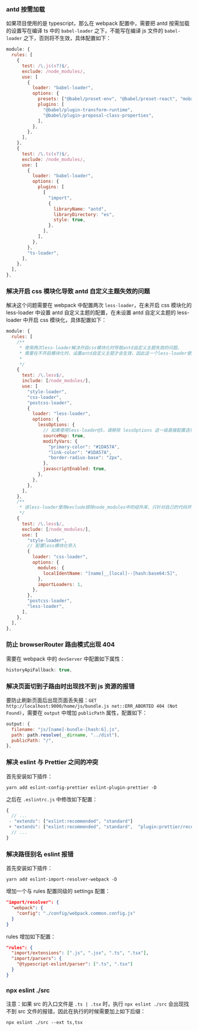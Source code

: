 <!--
 * @Description:
 * @Author: dnh
 * @Date: 2022-06-10 11:52:37
 * @LastEditors: dnh
 * @FilePath: \example\react\mobx\README.md
 * @LastEditTime: 2022-06-10 19:07:55
-->

### antd 按需加载

如果项目使用的是 typescript，那么在 webpack 配置中，需要把 antd 按需加载的设置写在编译 ts 中的 `babel-loader` 之下，不能写在编译 js 文件的 `babel-loader` 之下，否则将不生效，具体配置如下：

```js
module: {
  rules: [
    {
      test: /\.js(x?)$/,
      exclude: /node_modules/,
      use: [
        {
          loader: "babel-loader",
          options: {
            presets: ["@babel/preset-env", "@babel/preset-react", "mobx"],
            plugins: [
              "@babel/plugin-transform-runtime",
              "@babel/plugin-proposal-class-properties",
            ],
          },
        },
      ],
    },
    {
      test: /\.ts(x?)$/,
      exclude: /node_modules/,
      use: [
        {
          loader: "babel-loader",
          options: {
            plugins: [
              [
                "import",
                {
                  libraryName: "antd",
                  libraryDirectory: "es",
                  style: true,
                },
              ],
            ],
          },
        },
        "ts-loader",
      ],
    },
  ],
},
```

### 解决开启 css 模块化导致 antd 自定义主题失效的问题

解决这个问题需要在 webpack 中配置两次 `less-loader`，在未开启 css 模块化的 less-loader 中设置 antd 自定义主题的配置，在未设置 antd 自定义主题的 less-loader 中开启 css 模块化，具体配置如下：

```js
module: {
  rules: [
    /**
     * 使用两次less-loader解决开启css模块化时导致antd自定义主题失效的问题。
     * 需要在不开启模块化时，设置antd自定义主题才会生效，因此这一个less-loader使用include针对node_modules中的组件库（即antd）在不开启css块化的情况下，开启自定义主题的设置。
     *
     */
    {
      test: /\.less$/,
      include: [/node_modules/],
      use: [
        "style-loader",
        "css-loader",
        "postcss-loader",
        {
          loader: "less-loader",
          options: {
            lessOptions: {
              // 如果使用less-loader@5，请移除 lessOptions 这一级直接配置选项。
              sourceMap: true,
              modifyVars: {
                "primary-color": "#1DA57A",
                "link-color": "#1DA57A",
                "border-radius-base": "2px",
              },
              javascriptEnabled: true,
            },
          },
        },
      ],
    },
    /**
     * 该less-loader使用exclude排除node_modules中的组件库，只针对自己的代码开启css模块化
     */
    {
      test: /\.less$/,
      exclude: [/node_modules/],
      use: [
        "style-loader",
        // 配置less模块化导入
        {
          loader: "css-loader",
          options: {
            modules: {
              localIdentName: "[name]__[local]--[hash:base64:5]",
            },
            importLoaders: 1,
          },
        },
        "postcss-loader",
        "less-loader",
      ],
    },
  ],
},
```

### 防止 browserRouter 路由模式出现 404

需要在 webpack 中的 `devServer` 中配置如下属性：

```js
historyApiFallback: true,
```

### 解决页面切到子路由时出现找不到 js 资源的报错

要防止刷新页面后出现页面丢失报：`GET http://localhost:9000/home/js/bundle.js net::ERR_ABORTED 404 (Not Found)`，需要在 `output` 中增加 `publicPath` 属性，配置如下：

```js
output: {
  filename: "js/[name]-bundle-[hash:6].js",
  path: path.resolve(__dirname, "../dist"),
  publicPath: "/",
},
```

### 解决 eslint 与 Prettier 之间的冲突

首先安装如下插件：

```
yarn add eslint-config-prettier eslint-plugin-prettier -D
```

之后在 `.eslintrc.js` 中修改如下配置：

```js
{
  // ...
 - "extends": ["eslint:recommended", "standard"]
 + "extends": ["eslint:recommended", "standard",  "plugin:prettier/recommended"]
  // ...
}
```

### 解决路径别名 eslint 报错

首先安装如下插件：

```
yarn add eslint-import-resolver-webpack -D
```

增加一个与 rules 配置同级的 settings 配置：

```json
"import/resolver": {
  "webpack": {
    "config": "./config/webpack.common.config.js"
  }
}
```

rules 增加如下配置：

```json
"rules": {
  "import/extensions": [".js", ".jsx", ".ts", ".tsx"],
  "import/parsers": {
    "@typescript-eslint/parser": [".ts", ".tsx"]
  }
}
```

### npx eslint ./src

注意：如果 src 的入口文件是 `.ts | .tsx` 时，执行 `npx eslint ./src` 会出现找不到 src 文件的报错，因此在执行的时候需要加上如下后缀：

```
npx eslint ./src --ext ts,tsx
```
